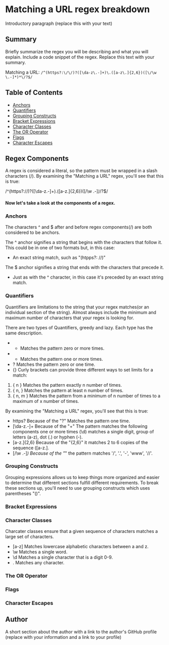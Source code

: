 # Matching a URL regex breakdown

Introductory paragraph (replace this with your text)

## Summary

Briefly summarize the regex you will be describing and what you will explain. Include a code snippet of the regex. Replace this text with your summary.

Matching a URL: `/^(https?:\/\/)?([\da-z\.-]+)\.([a-z\.]{2,6})([\/\w \.-]*)*\/?$/`

## Table of Contents

- [Anchors](#anchors)
- [Quantifiers](#quantifiers)
- [Grouping Constructs](#grouping-constructs)
- [Bracket Expressions](#bracket-expressions)
- [Character Classes](#character-classes)
- [The OR Operator](#the-or-operator)
- [Flags](#flags)
- [Character Escapes](#character-escapes)

## Regex Components

A regex is considered a literal, so the pattern must be wrapped in a slash characters (/). By examining the "Matching a URL" regex, you'll see that this is true:

/^(https?:\/\/)?([\da-z\.-]+)\.([a-z\.]{2,6})([\/\w \.-]*)*\/?$/

#### Now let's take a look at the components of a regex.

### Anchors

The characters ^ and $ after and before regex components(/) are both considered to be anchors.

The ^ anchor signifies a string that begins with the characters that follow it. This could be in one of two formats but, in this case:

* An exact string match, such as "(htpps?: \/\/)"

The $ anchor signifies a string that ends with the characters that precede it.

* Just as with the ^ character, in this case it's preceded by an exact string match.

### Quantifiers

Quantifiers are limitations to the string that your regex matches(or an individual section of the string). Almost always include the minimum and maximum number of characters that your regex is looking for.

There are two types of Quantifiers, greedy and lazy. Each type has the same description.

* * Matches the pattern zero or more times.
* + Matches the pattern one or more times.
* ? Matches the pattern zero or one time.
* {} Curly brackets can provide three different ways to set limits for a match:

1. { n } Matches the pattern exactly n number of times.
2. { n, } Matches the pattern at least n number of times.
3. { n, m } Matches the pattern from a minimum of n number of times to a maximum of x number of times.

By examining the "Matching a URL" regex, you'll see that this is true:

* https?          Because of the "?" Matches the pattern one time.
* [\da-z\.-]+     Because of the "+" The pattern matches the following components one or more times (\d) matches a single digit, group of letters (a-z), dot (.) or hyphen (-).
* [a-z\.]{2,6}    Because of the "{2,6}" it matches 2 to 6 copies of the sequence ([a-z\.].
* [\/\w \.-]*)    Because of the "*" the pattern matches '/', '.', '-', 'www', '//'.

### Grouping Constructs

Grouping expressions allows us to keep things more organized and easier to determine that different sections fulfill different requirements. To break these sections up, you'll need to use grouping constructs which uses parentheses "()".



### Bracket Expressions

### Character Classes

Charcater classes ensure that a given sequence of characters matches a large set of characters.

* [a-z]       Matches lowercase alphabetic characters between a and z.
* \w          Matches a single word.
* \d          Matches a single character that is a digit 0-9.
* .           Matches any character.

### The OR Operator

### Flags

### Character Escapes

## Author

A short section about the author with a link to the author's GitHub profile (replace with your information and a link to your profile)
